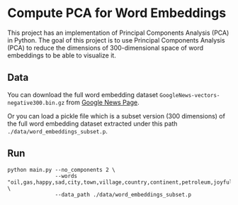 # Compute PCA for Word Embeddings
This project has an implementation of Principal Components Analysis (PCA) in Python. The goal of this project is to use Principal Components Analysis (PCA) to reduce the dimensions of 300-dimensional space of word embeddings to be able to visualize it.

## Data
You can download the full word embedding dataset `GoogleNews-vectors-negative300.bin.gz` from [Google News Page](https://code.google.com/archive/p/word2vec/).

Or you can load a pickle file which is a subset version (300 dimensions) of the full word embedding dataset extracted under this path `./data/word_embeddings_subset.p`.

## Run
```
python main.py --no_components 2 \
               --words "oil,gas,happy,sad,city,town,village,country,continent,petroleum,joyful" \
               --data_path ./data/word_embeddings_subset.p
```

